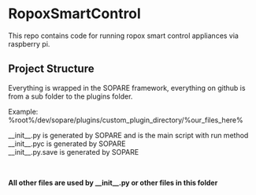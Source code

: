# RopoxSmartControl
This repo contains code for running ropox smart control appliances via raspberry pi. 


## Project Structure

Everything is wrapped in the SOPARE framework, everything on github is from a sub folder to the plugins folder.

Example: %root%/dev/sopare/plugins/custom_plugin_directory/%our_files_here%

\_\_init\_\_.py is generated by SOPARE and is the main script with run method <br>
\_\_init\_\_.pyc is generated by SOPARE <br>
\_\_init_\_.py.save is generated by SOPARE <br>

<br>

__All other files are used by \_\_init\_\_.py or other files in this folder__

